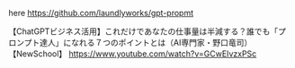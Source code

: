 here
https://github.com/laundlyworks/gpt-propmt

【ChatGPTビジネス活用】これだけであなたの仕事量は半減する？誰でも「プロンプト達人」になれる７つのポイントとは（AI専門家・野口竜司）【NewSchool】
https://www.youtube.com/watch?v=GCwEIvzxPSc